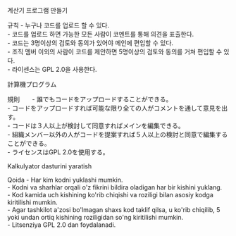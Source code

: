 계산기 프로그램 만들기  
  
규칙 - 누구나 코드를 업로드 할 수 있다.  
     - 코드를 업로드 하면 가능한 모든 사람이 코멘트를 통해 의견을 표출한다.  
     - 코드는 3명이상의 검토와 동의가 있어야 메인에 편입할 수 있다.  
     - 조직 멤버 이외의 사람이 코드를 제안하면 5명이상의 검토와 동의를 거쳐 편입할 수 있다.  
     - 라이센스는 GPL 2.0을 사용한다.
  
    
計算機プログラム  
  
規則　　- 誰でもコードをアップロードすることができる。  
     - コードをアップロードすれば可能な限り全ての人がコメントを通して意見を出す。  
     - コードは３人以上が検討して同意すればメインを編集できる。  
     - 組織メンバー以外の人がコードを提案すれば５人以上の検討と同意で編集することができる。  
     - ライセンスはGPL 2.0を使用する。


Kalkulyator dasturini yaratish  
  
Qoida - Har kim kodni yuklashi mumkin.  
      - Kodni va sharhlar orqali o'z fikrini bildira oladigan har bir kishini yuklang.  
      - Kod kamida uch kishining ko'rib chiqishi va roziligi bilan asosiy kodga kiritilishi mumkin.  
      - Agar tashkilot a'zosi bo'lmagan shaxs kod taklif qilsa, u ko'rib chiqilib, 5 yoki undan ortiq kishining roziligidan so'ng kiritilishi mumkin.  
      - Litsenziya GPL 2.0 dan foydalanadi.
